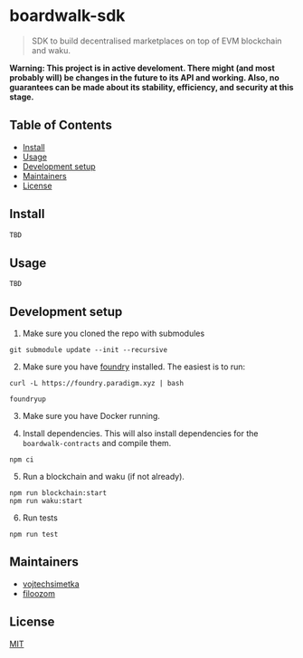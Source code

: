 # boardwalk-sdk

> SDK to build decentralised marketplaces on top of EVM blockchain and waku.

**Warning: This project is in active develoment. There might (and most probably will) be changes in the future to its API and working. Also, no guarantees can be made about its stability, efficiency, and security at this stage.**

## Table of Contents

- [Install](#install)
- [Usage](#usage)
- [Development setup](#development-setup)
- [Maintainers](#maintainers)
- [License](#license)

## Install

```sh
TBD
```

## Usage

```
TBD
```

## Development setup

1. Make sure you cloned the repo with submodules

```
git submodule update --init --recursive
```

2. Make sure you have [foundry](https://github.com/foundry-rs/foundry) installed. The easiest is to run:

```
curl -L https://foundry.paradigm.xyz | bash

foundryup
```

3. Make sure you have Docker running.

4. Install dependencies. This will also install dependencies for the `boardwalk-contracts` and compile them.

```
npm ci
```

5. Run a blockchain and waku (if not already).

```
npm run blockchain:start
npm run waku:start
```

6. Run tests

```
npm run test
```

## Maintainers

- [vojtechsimetka](https://github.com/vojtechsimetka)
- [filoozom](https://github.com/filoozom)

## License

[MIT](./LICENSE)
